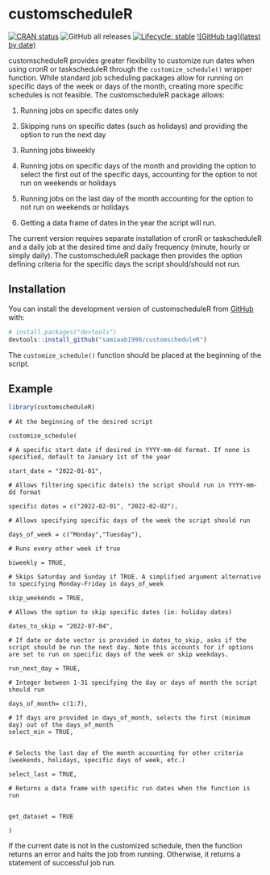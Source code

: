 # customscheduleR

<!-- badges: start -->
[![CRAN status](https://www.r-pkg.org/badges/version/customscheduleR)](https://CRAN.R-project.org/package=customscheduleR)
![GitHub all releases](https://img.shields.io/github/downloads/samiaab1990/customscheduleR/total)
[![Lifecycle: stable](https://img.shields.io/badge/lifecycle-stable-brightgreen.svg)](https://lifecycle.r-lib.org/articles/stages.html#stable)
[![GitHub tag](latest by date)](https://img.shields.io/github/v/tag/samiaab1990/customscheduleR)

<!-- badges: end -->

customscheduleR provides greater flexibility to customize run dates when using cronR or taskscheduleR through the `customize_schedule()` wrapper function. While standard job scheduling packages allow for running on specific days of the week or days of the month, creating more specific schedules is not feasible. The customscheduleR package allows:

1. Running jobs on specific dates only 

2. Skipping runs on specific dates (such as holidays) and providing the option to run the next day

3. Running jobs biweekly

4. Running jobs on specific days of the month and providing the option to select the first out of the specific days, accounting for the option to not run on weekends or holidays  

5. Running jobs on the last day of the month accounting for the option to not run on weekends or holidays 

6. Getting a data frame of dates in the year the script will run.

The current version requires separate installation of cronR or taskscheduleR and a daily job at the desired time and daily frequency (minute, hourly or simply daily). The customscheduleR package then provides the option defining criteria for the specific days the script should/should not run. 

## Installation

You can install the development version of customscheduleR from [GitHub](https://github.com/) with:

``` r
# install.packages("devtools")
devtools::install_github("samiaab1990/customscheduleR")
```

The `customize_schedule()` function should be placed at the beginning of the script. 

## Example


``` r
library(customscheduleR)

```

```
# At the beginning of the desired script

customize_schedule(

# A specific start date if desired in YYYY-mm-dd format. If none is specified, default to January 1st of the year

start_date = "2022-01-01",

# Allows filtering specific date(s) the script should run in YYYY-mm-dd format

specific dates = c("2022-02-01", "2022-02-02"),

# Allows specifying specific days of the week the script should run 

days_of_week = c("Monday","Tuesday"),

# Runs every other week if true 

biweekly = TRUE,

# Skips Saturday and Sunday if TRUE. A simplified argument alternative to specifying Monday-Friday in days_of_week

skip_weekends = TRUE,

# Allows the option to skip specific dates (ie: holiday dates)

dates_to_skip = "2022-07-04",

# If date or date vector is provided in dates_to_skip, asks if the script should be run the next day. Note this accounts for if options are set to run on specific days of the week or skip weekdays.

run_next_day = TRUE,

# Integer between 1-31 specifying the day or days of month the script should run

days_of_month= c(1:7),

# If days are provided in days_of_month, selects the first (minimum day) out of the days_of_month 
select_min = TRUE,


# Selects the last day of the month accounting for other criteria (weekends, holidays, specific days of week, etc.)

select_last = TRUE,

# Returns a data frame with specific run dates when the function is run


get_dataset = TRUE

)

```
If the current date is not in the customized schedule, then the function returns an error and halts the job from running. Otherwise, it returns a statement of successful job run.
